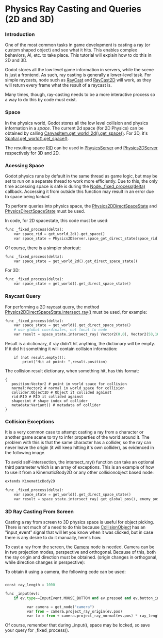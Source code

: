# Physics Ray Casting and Queries (2D and 3D)

### Introduction

One of the most common tasks in game development is casting a ray (or custom shaped object) and see what it hits. This enables complex behaviors, AI, etc. to take place.
This tutorial will explain how to do this in 2D and 3D.

Godot stores all the low level game information in servers, while the scene is just a frontend. As such, ray casting is generally a lower-level task. For simple raycasts, node such as [RayCast](class_raycast) and [RayCast2D](class_raycast2d) will work, as they will return every frame what the result of a raycast is.

Many times, though, ray-casting needs to be a more interactive process so a way to do this by code must exist.

### Space

In the physics world, Godot stores all the low level collision and physics information in a _space_. The current 2d space (for 2D Physics) can be obtained by calling [CanvasItem.get_world_2d().get_space()](class_canvasitem#get_world_2d). For 3D, it's [Spatial.get_world().get_space()](class_spatial#get_world).

The resulting space [RID](class_rid) can be used in [PhysicsServer](class_physicsserver) and [Physics2DServer](class_physics2dserver) respectively for 3D and 2D.

### Acessing Space

Godot physics runs by default in the same thread as game logic, but may be set to run on a separate thread to work more efficiently. Due to this, the only time accessing space is safe is during the [Node._fixed_process(delta)](class_node#_fixed_process) callback. Accessing it from outside this function may result in an error due to space being _locked_.

To perform queries into physics space, the [Physics2DDirectSpaceState](class_physics2ddirectspacestate) and [PhysicsDirectSpaceState](class_physicsdirectspacestate) must be used. 

In code, for 2D spacestate, this code must be used:

```python
func _fixed_process(delta):
    var space_rid = get_world_2d().get_space()
    var space_state = Physics2DServer.space_get_direct_state(space_rid)
```

Of course, there is a simpler shortcut:

```python
func _fixed_process(delta):
    var space_state = get_world_2d().get_direct_space_state()
```

For 3D:

```python
func _fixed_process(delta):
    var space_state = get_world().get_direct_space_state()
```

### Raycast Query

For performing a 2D raycast query, the method [Physics2DDirectSpaceState.intersect_ray()](class_physics2ddirectspacestate#intersect_ray) must be used, for example:

```python
func _fixed_process(delta):
    var space_state = get_world().get_direct_space_state()
    # use global coordinates, not local to node
    var result = space_state.intersect_ray( Vector2(0,0), Vector2(50,100) )
```

Result is a dictionary, if ray didn't hit anything, the dictionary will be empty. If it did hit something it will contain collision information:

```
    if (not result.empty()):
        print("Hit at point: ",result.position)
```

The collision result dictionary, when something hit, has this format:

```pyhon
{
   position:Vector2 # point in world space for collision
   normal:Vector2 # normal in world space for collision
   collider:ObjectID # Object it collided against
   rid:RID # RID it collided against
   shape:int # shape index of collider
   metadata:Variant() # metadata of collider
}
```

### Collision Exceptions

It is a very common case to attempt casting a ray from a character or another game scene to try to infer properties of the world around it. The problem with this is that the same character has a collider, so the ray can never leave the origin (it will keep hitting it's own collider), as evidenced in the following image.

To avoid self-intersection, the intersect_ray() function can take an optional third parameter which is an array of exceptions. This is an example of how to use it from a KinematicBody2D or any other collisionobject based node:

```python
extends KinematicBody2D

func _fixed_process(delta):
    var space_state = get_world().get_direct_space_state()
    var result = space_state.intersect_ray( get_global_pos(), enemy_pos, [ get_rid() ] )
```

### 3D Ray Casting From Screen

Casting a ray from screen to 3D physics space is useful for object picking. There is not much of a need to do this because [CollisionObject](class_collisionobject) has an "input_event" signal that will let you know when it was clicked, but in case there is any desire to do it manually, here's how.

To cast a ray from the screen, the [Camera](class_camera) node is needed. Camera can be in two projection modes, perspective and orthogonal. Because of this, both the ray origin and direction must be obtained. (origin changes in orthogonal, while direction changes in perspective):

To obtain it using a camera, the following code can be used:

```python

const ray_length = 1000

func _input(ev):
    if ev.type==InputEvent.MOUSE_BUTTON and ev.pressed and ev.button_index==1:

          var camera = get_node("camera")
          var from = camera.project_ray_origin(ev.pos)
          var to = from + camera.project_ray_normal(ev.pos) * ray_length
```

Of course, remember that during _input(), space may be locked, so save your query for _fixed_process().

      


